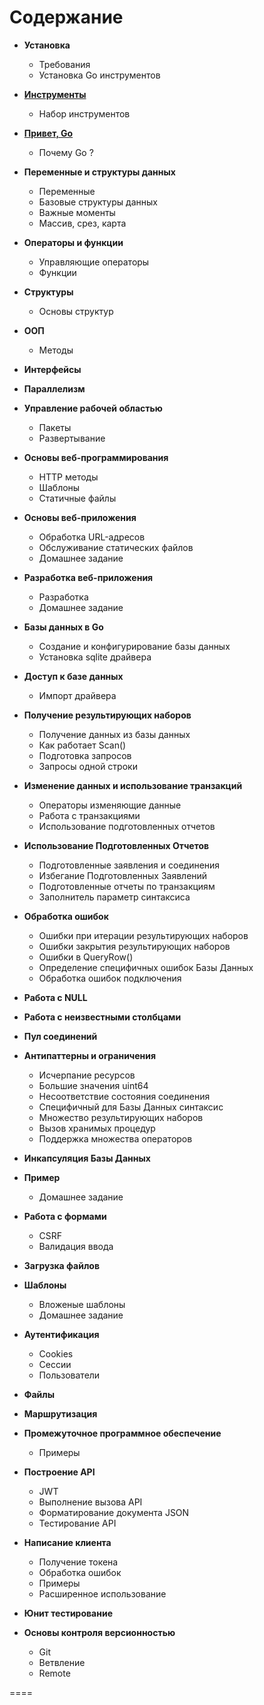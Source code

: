 # Содержание

* **Установка**
	* Требования
	* Установка Go инструментов

* **[Инструменты](https://github.com/pamost/notesgo/blob/master/01_Tools.md)**
	* Набор инструментов

* **[Привет, Go](https://github.com/pamost/notesgo/blob/master/02_Hello.md)**
	* Почему Go ?

* **Переменные и структуры данных**
	* Переменные
	* Базовые структуры данных
	* Важные моменты
	* Массив, срез, карта

* **Операторы и функции**
	* Управляющие операторы
	* Функции

* **Структуры**
	* Основы структур

* **ООП**
	* Методы

* **Интерфейсы**

* **Параллелизм**

* **Управление рабочей областью**
	* Пакеты
	* Развертывание

* **Основы веб-программирования**
	* HTTP методы
	* Шаблоны 
	* Статичные файлы

* **Основы веб-приложения**
	* Обработка URL-адресов
	* Обслуживание статических файлов
	* Домашнее задание

* **Разработка веб-приложения**
	* Разработка
	* Домашнее задание

* **Базы данных в Go**
	* Создание и конфигурирование базы данных
	* Установка sqlite драйвера

* **Доступ к базе данных**
	* Импорт драйвера

* **Получение результирующих наборов**
	* Получение данных из базы данных
	* Как работает Scan()
	* Подготовка запросов
	* Запросы одной строки

* **Изменение данных и использование транзакций**
	* Операторы изменяющие данные
	* Работа с транзакциями
	* Использование подготовленных отчетов

* **Использование Подготовленных Отчетов**
	* Подготовленные заявления и соединения
	* Избегание Подготовленных Заявлений
	* Подготовленные отчеты по транзакциям
	* Заполнитель параметр синтаксиса

* **Обработка ошибок**
	* Ошибки при итерации результирующих наборов
	* Ошибки закрытия результирующих наборов
	* Ошибки в QueryRow()
	* Определение специфичных ошибок Базы Данных
	* Обработка ошибок подключения

* **Работа с NULL**

* **Работа с неизвестными столбцами**

* **Пул соединений**

* **Антипаттерны и ограничения**
	* Исчерпание ресурсов
	* Большие значения uint64
	* Несоответствие состояния соединения
	* Специфичный для Базы Данных синтаксис
	* Множество результирующих наборов
	* Вызов хранимых процедур
	* Поддержка множества операторов

* **Инкапсуляция Базы Данных**

* **Пример**
	* Домашнее задание

* **Работа с формами**
	* CSRF
	* Валидация ввода

* **Загрузка файлов**

* **Шаблоны**
	* Вложеные шаблоны
	* Домашнее задание

* **Аутентификация**
	* Cookies
	* Сессии
	* Пользователи

* **Файлы**

* **Маршрутизация**

* **Промежуточное программное обеспечение**
	* Примеры

* **Построение API**
	* JWT
	* Выполнение вызова API
	* Форматирование документа JSON
	* Тестирование API

* **Написание клиента**
	* Получение токена
	* Обработка ошибок
	* Примеры
	* Расширенное использование

* **Юнит тестирование**

* **Основы контроля версионностью**
	* Git
	* Ветвление
	* Remote

====

